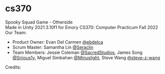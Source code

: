# cs370
Spooky Squad Game - Otherside
<br>
Made in Unity 2021.3.10f1 for Emory CS370: Computer Practicum Fall 2022
<br>
Our Team:
* Product Owner: Evan Del Carmen [@ebdelca](https://github.com/ebdelca)
* Scrum Master: Samantha Lin [@Seraclin](https://github.com/Seraclin)
* Team Members: Jessie Coleman [@SacredStudios](https://github.com/SacredStudios), James Song [@Sirious1y](https://github.com/Sirious1y), Miguel Simbahan [@Minuslight](https://github.com/Minuslight), Steve Wang [@steve-z-wang](https://github.com/steve-z-wang)

Credits: 
